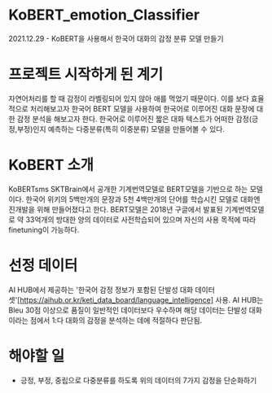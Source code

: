 # KoBERT_emotion_Classifier
2021.12.29 -
KoBERT을 사용해서 한국어 대화의 감정 분류 모델 만들기

# 프로젝트 시작하게 된 계기
자연어처리를 할 때 감정이 라벨링되어 있지 않아 애를 먹었기 때문이다.
이를 보다 효율적으로 처리해보고자 한국어  BERT 모델을 사용하여 한국어로 이루어진 대화 문장에 대한 감정 분석을 해보고자 한다.
한국어로 이루어진 짧은 대화 텍스트가 어떠한 감정(긍정,부정)인지 예측하는 다중분류(특히 이중분류) 모델을 만들어볼 수 있다.

# KoBERT 소개
KoBERTsms SKTBrain에서 공개한 기계번역모델로 BERT모델을 기반으로 하는 모델이다. 
한국어 위키의 5백만개의 문장과 5천 4백만개의 단어를 학습시킨 모델로 대화엔진개발을 위해 만들어졌다고 한다.
BERT모델은 2018년 구글에서 발표된 기계번역모델로 약 33억개의 방대한 양의 데이터로 사전학습되어 있으며 자신의 사용 목적에 따라 finetuning이 가능하다.

# 선정 데이터
AI HUB에서 제공하는 '한국어 감정 정보가 포함된 단발성 대화 데이터셋'[https://aihub.or.kr/keti_data_board/language_intelligence] 사용.
AI HUB는 Bleu 30점 이상으로 품질이 일반적인 데이터보다 우수하며 해당 데이터는 단발성 대화이라는 점에서 1:다 대화의 감정을 분석하는 데에 적절하다 판단됨.

# 해야할 일
- 긍정, 부정, 중립으로 다중분류를 하도록 위의 데이터의 7가지 감정을 단순화하기
